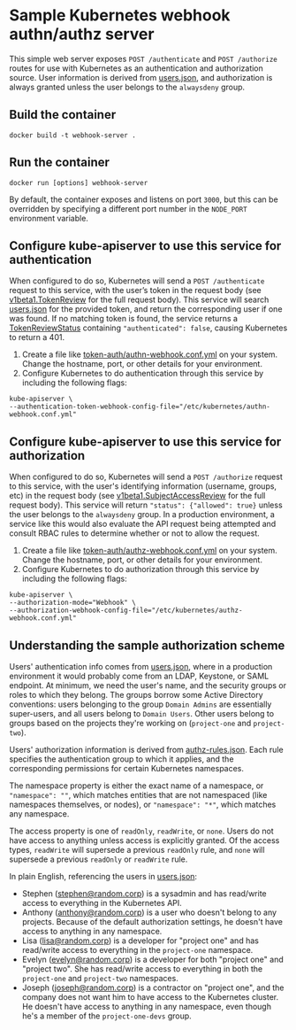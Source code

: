 # Sample Kubernetes webhook authn/authz server

This simple web server exposes `POST /authenticate` and `POST /authorize` routes for use with Kubernetes as an authentication and authorization source. User information is derived from [users.json](users.json), and authorization is always granted unless the user belongs to the `alwaysdeny` group.

## Build the container

```
docker build -t webhook-server .
```

## Run the container

```
docker run [options] webhook-server
```

By default, the container exposes and listens on port `3000`, but this can be overridden by specifying a different port number in the `NODE_PORT` environment variable.

## Configure kube-apiserver to use this service for authentication

When configured to do so, Kubernetes will send a `POST /authenticate` request to this service, with the user’s token in the request body (see [v1beta1.TokenReview](https://kubernetes.io/docs/api-reference/authentication.k8s.io/v1beta1/definitions/#_v1beta1_tokenreview) for the full request body). This service will search [users.json](users.json) for the provided token, and return the corresponding user if one was found. If no matching token is found, the service returns a [TokenReviewStatus](https://kubernetes.io/docs/api-reference/authentication.k8s.io/v1beta1/definitions/#_v1beta1_tokenreviewstatus) containing `"authenticated": false`, causing Kubernetes to return a 401.

1. Create a file like [token-auth/authn-webhook.conf.yml](../token-auth/authn-webhook.conf.yml) on your system. Change the hostname, port, or other details for your environment.
1. Configure Kubernetes to do authentication through this service by including the following flags:

  ```
  kube-apiserver \
  --authentication-token-webhook-config-file="/etc/kubernetes/authn-webhook.conf.yml"
  ```

## Configure kube-apiserver to use this service for authorization

When configured to do so, Kubernetes will send a `POST /authorize` request to this service, with the user's identifying information (username, groups, etc) in the request body (see [v1beta1.SubjectAccessReview](https://kubernetes.io/docs/api-reference/authorization.k8s.io/v1beta1/definitions/#_v1beta1_subjectaccessreview) for the full request body). This service will return `"status": {"allowed": true}` unless the user belongs to the `alwaysdeny` group. In a production environment, a service like this would also evaluate the API request being attempted and consult RBAC rules to determine whether or not to allow the request.

1. Create a file like [token-auth/authz-webhook.conf.yml](../token-auth/authz-webhook.conf.yml) on your system. Change the hostname, port, or other details for your environment.
1. Configure Kubernetes to do authorization through this service by including the following flags:

  ```
  kube-apiserver \
  --authorization-mode="Webhook" \
  --authorization-webhook-config-file="/etc/kubernetes/authz-webhook.conf.yml"
  ```

## Understanding the sample authorization scheme

Users' authentication info comes from [users.json](users.json), where in a production environment it would probably come from an LDAP, Keystone, or SAML endpoint. At minimum, we need the user's name, and the security groups or roles to which they belong. The groups borrow some Active Directory conventions: users belonging to the group `Domain Admins` are essentially super-users, and all users belong to `Domain Users`. Other users belong to groups based on the projects they're working on (`project-one` and `project-two`).

Users' authorization information is derived from [authz-rules.json](authz-rules.json). Each rule  specifies the authentication group to which it applies, and the corresponding permissions for certain Kubernetes namespaces.

The namespace property is either the exact name of a namespace, or `"namespace": ""`, which matches entities that are not namespaced (like namespaces themselves, or nodes), or `"namespace": "*"`, which matches any namespace.

The access property is one of `readOnly`, `readWrite`, or `none`. Users do not have access to anything unless access is explicitly granted. Of the access types, `readWrite` will supersede a previous `readOnly` rule, and `none` will supersede a previous `readOnly` or `readWrite` rule.

In plain English, referencing the users in [users.json](users.json):

* Stephen (stephen@random.corp) is a sysadmin and has read/write access to everything in the Kubernetes API.
* Anthony (anthony@random.corp) is a user who doesn't belong to any projects. Because of the default authorization settings, he doesn't have access to anything in any namespace.
* Lisa (lisa@random.corp) is a developer for "project one" and has read/write access to everything in the `project-one` namespace.
* Evelyn (evelyn@random.corp) is a developer for both "project one" and "project two". She has read/write access to everything in both the `project-one` and `project-two` namespaces.
* Joseph (joseph@random.corp) is a contractor on "project one", and the company does not want him to have access to the Kubernetes cluster. He doesn't have access to anything in any namespace, even though he's a member of the `project-one-devs` group.
